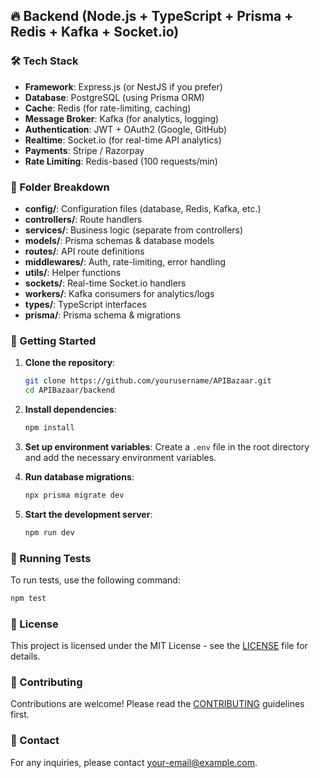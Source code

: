 ## 🔥 Backend (Node.js + TypeScript + Prisma + Redis + Kafka + Socket.io)

### 🛠 Tech Stack
- **Framework**: Express.js (or NestJS if you prefer)
- **Database**: PostgreSQL (using Prisma ORM)
- **Cache**: Redis (for rate-limiting, caching)
- **Message Broker**: Kafka (for analytics, logging)
- **Authentication**: JWT + OAuth2 (Google, GitHub)
- **Realtime**: Socket.io (for real-time API analytics)
- **Payments**: Stripe / Razorpay
- **Rate Limiting**: Redis-based (100 requests/min)

### 📌 Folder Breakdown
- **config/**: Configuration files (database, Redis, Kafka, etc.)
- **controllers/**: Route handlers
- **services/**: Business logic (separate from controllers)
- **models/**: Prisma schemas & database models
- **routes/**: API route definitions
- **middlewares/**: Auth, rate-limiting, error handling
- **utils/**: Helper functions
- **sockets/**: Real-time Socket.io handlers
- **workers/**: Kafka consumers for analytics/logs
- **types/**: TypeScript interfaces
- **prisma/**: Prisma schema & migrations

### 🚀 Getting Started
1. **Clone the repository**:
    ```bash
    git clone https://github.com/yourusername/APIBazaar.git
    cd APIBazaar/backend
    ```

2. **Install dependencies**:
    ```bash
    npm install
    ```

3. **Set up environment variables**:
    Create a `.env` file in the root directory and add the necessary environment variables.

4. **Run database migrations**:
    ```bash
    npx prisma migrate dev
    ```

5. **Start the development server**:
    ```bash
    npm run dev
    ```

### 🧪 Running Tests
To run tests, use the following command:
```bash
npm test
```

### 📄 License
This project is licensed under the MIT License - see the [LICENSE](LICENSE) file for details.

### 🤝 Contributing
Contributions are welcome! Please read the [CONTRIBUTING](CONTRIBUTING.md) guidelines first.

### 📧 Contact
For any inquiries, please contact [your-email@example.com](mailto:your-email@example.com).